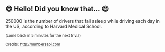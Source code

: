 ## :smile: Hello! Did you know that... :smile:
250000 is the number of drivers that fall asleep while driving each day in the US, according to Harvard Medical School.

<sup>(come back in 5 minutes for the next trivia)</sup>


<sup>Credits: http://numbersapi.com</sup>
